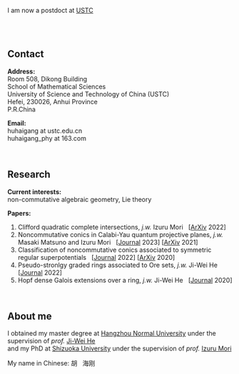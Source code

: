 
I am now a postdoct at [USTC](https://en.ustc.edu.cn/)

<br> 
<br> 

## Contact

**Address:**
<br> 
Room 508, Dikong Building <br> 
School of Mathematical Sciences <br> 
University of Science and Technology of China (USTC) <br> 
Hefei, 230026, Anhui Province <br> 
P.R.China

**Email:**
<br> 
huhaigang at ustc.edu.cn
<br> 
huhaigang_phy at 163.com

<br> 

## Research

**Current interests:**
<br> 
non-commutative algebraic geometry, Lie theory 

**Papers:**
<br> 
1. Clifford quadratic complete intersections, _j.w._ Izuru Mori  &nbsp; \[[ArXiv](https://arxiv.org/abs/2302.04446) 2022\]
2. Noncommutative conics in Calabi-Yau quantum projective planes, _j.w._ Masaki Matsuno and Izuru Mori &nbsp; \[[Journal](https://www.sciencedirect.com/science/article/pii/S0021869322006044) 2023\] \[[ArXiv](https://arxiv.org/abs/2104.00221) 2021\]
3. Classification of noncommutative conics associated to symmetric regular superpotentials &nbsp; \[[Journal](https://www.worldscientific.com/doi/10.1142/S0219498823501360) 2022\] \[[ArXiv](https://arxiv.org/abs/2005.03918) 2020\]
4. Pseudo-stronlgy graded rings associated to Ore sets, _j.w._ Ji-Wei He &nbsp; \[[Journal](https://www.tandfonline.com/doi/abs/10.1080/00927872.2021.1959599) 2022]
5. Hopf dense Galois extensions over a ring, _j.w._ Ji-Wei He &nbsp; \[[Journal](http://sxzz.whu.edu.cn/sxzz/ch/reader/create_pdf.aspx?file_no=20200208&year_id=2020&quarter_id=2&falg=1) 2020\]

<br> 

## About me

I obtained my master degree at [Hangzhou Normal University](https://english.hznu.edu.cn/) under the supervision of _prof._ [Ji-Wei He](https://sxxy.hznu.edu.cn/c/2021-08-11/2574028.shtml)
<br> 
and my PhD at [Shizuoka University](https://www.shizuoka.ac.jp/english/) under the supervision of _prof._ [Izuru Mori](https://tdb.shizuoka.ac.jp/RDB/public/Default2.aspx?id=11062&l=1)

My name in  Chinese: 胡 &nbsp; 海刚
